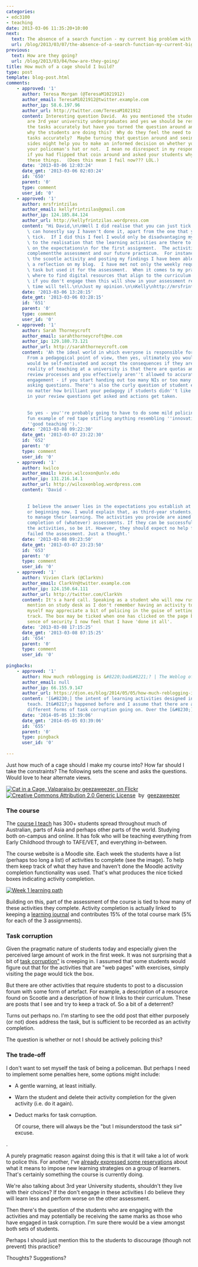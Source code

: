 ```yaml
---
categories:
- edc3100
- teaching
date: 2013-03-06 11:35:20+10:00
next:
  text: The absence of a search function - my current big problem with a Moodle installation
  url: /blog/2013/03/07/the-absence-of-a-search-function-my-current-big-problem-with-a-moodle-installation/
previous:
  text: How are they going?
  url: /blog/2013/03/04/how-are-they-going/
title: How much of a cage should I build?
type: post
template: blog-post.html
comments:
    - approved: '1'
      author: Teresa Morgan (@TeresaM1021912)
      author_email: TeresaM1021912@twitter.example.com
      author_ip: 58.6.197.96
      author_url: http://twitter.com/TeresaM1021912
      content: Interesting question David.  As you mentioned the students in your group
        are 3rd year university undergraduates and yes we should be responsible for completing
        the tasks accurately but have you turned the question around and asked yourself
        why the students are doing this?  Why do they feel the need to not complete these
        tasks accurately?  Maybe turning that question around and seeing it from both
        sides might help you to make an informed decision on whether you start wearing
        your policeman's hat or not.  I mean no disrespect in my response, just wondered
        if you had flipped that coin around and asked your students why they are doing
        these things.  (Does this mean I fail now??? LOL.)
      date: '2013-03-06 12:03:24'
      date_gmt: '2013-03-06 02:03:24'
      id: '650'
      parent: '0'
      type: comment
      user_id: '0'
    - approved: '1'
      author: mrsfrintzilas
      author_email: kellyfrintzilas@gmail.com
      author_ip: 124.185.84.124
      author_url: http://kellyfrintzilas.wordpress.com
      content: "Hi David,\n\nWell I did realise that you can just tick the boxes but can\
        \ can honestly say I haven't done it, apart from the one that you said we could\
        \ tick.  If I did this I feel I would only be disadvantaging myself.  I have come\
        \ to the realisation that the learning activities are there to help us get a grip\
        \ on the expectations\n for the first assignment.  The activities are there to\n\
        complementthe assessment and our future practicum.  For instance by completing\
        \ the scootle activity and posting my findings I have been able to use this as\
        \ a reflection on my blog.  I have met not only the weekly requirements for this\
        \ task but used it for the assessment.  When it comes to my practicum, I now know\
        \ where to find digital resources that align to the curriculum.\n\nI am thinking\
        \ if you don't engage then this will show in your assessment results, but only\
        \ time will tell.\n\nJust my opinion.\n\nKelly\nhttp://mrsfrintzilas.edublogs.org/"
      date: '2013-03-06 13:28:15'
      date_gmt: '2013-03-06 03:28:15'
      id: '651'
      parent: '0'
      type: comment
      user_id: '0'
    - approved: '1'
      author: Sarah Thorneycroft
      author_email: sarahthorneycroft@me.com
      author_ip: 129.180.73.121
      author_url: http://sarahthorneycroft.com
      content: 'Ah the ideal world in which everyone is responsible for their own choices.
        From a pedagogical point of view, then yes, ultimately you would hope students
        would be self-motivated and accept the consequences if they aren''t. However the
        reality of teaching at a university is that there are quotas and bell curves and
        review processes and you effectively aren''t allowed to accurately reflect student
        engagement - if you start handing out too many NIs or too many HDs people start
        asking questions. There''s also the curly question of student evaluations and
        no matter how brilliant your pedagogy if students didn''t like it and smack you
        in your review questions get asked and actions get taken.
    
    
        So yes - you''re probably going to have to do some mild policing. Just another
        fun example of red tape stifling anything resembling ''innovation'' (or frankly,
        ''good teaching'').'
      date: '2013-03-08 09:22:30'
      date_gmt: '2013-03-07 23:22:30'
      id: '652'
      parent: '0'
      type: comment
      user_id: '0'
    - approved: '1'
      author: kwilco
      author_email: kevin.wilcoxon@unlv.edu
      author_ip: 131.216.14.1
      author_url: http://wilcoxonblog.wordpress.com
      content: 'David -
    
    
        I believe the answer lies in the expectations you establish at the beginning -
        or beginning now. I would explain that, as third-year students, they are expected
        to manage their learning. The activities you provide are aimed toward successful
        completion of (whatever) assessments. If they can be successful without completing
        the activities, so be it. However, they should expect no help from you after they''ve
        failed the assessment. Just a thought.'
      date: '2013-03-08 09:23:50'
      date_gmt: '2013-03-07 23:23:50'
      id: '653'
      parent: '0'
      type: comment
      user_id: '0'
    - approved: '1'
      author: Vivien Clark (@ClarkVn)
      author_email: ClarkVn@twitter.example.com
      author_ip: 124.150.64.111
      author_url: http://twitter.com/ClarkVn
      content: It's a hard call. Speaking as a student who will now rush back to the Scootle
        mention on study desk as I don't remember having an activity to comment on, I
        myself may appreciate a bit of policing in the guise of setting me on the right
        track. The box may be ticked when one has clicked on the page but it is a false
        sence of security I now feel that I have 'done it all'.
      date: '2013-03-08 17:15:25'
      date_gmt: '2013-03-08 07:15:25'
      id: '654'
      parent: '0'
      type: comment
      user_id: '0'
    
pingbacks:
    - approved: '1'
      author: How much reblogging is &#8220;bad&#8221;? | The Weblog of (a) David Jones
      author_email: null
      author_ip: 66.155.9.147
      author_url: https://djon.es/blog/2014/05/05/how-much-reblogging-is-bad/
      content: '[&#8230;] the intent of learning activities designed into the course I
        teach. It&#8217;s happened before and I assume that there are a whole range of
        different forms of task corruption going on. Over the [&#8230;]'
      date: '2014-05-05 13:39:06'
      date_gmt: '2014-05-05 03:39:06'
      id: '655'
      parent: '0'
      type: pingback
      user_id: '0'
    
---
```

Just how much of a cage should I make my course into? How far should I take the constraints? The following sets the scene and asks the questions. Would love to hear alternate views.

[![Cat in a Cage, Valparaiso by geezaweezer, on Flickr](http://farm8.static.flickr.com/7063/6987656904_64ab8b7934_m.jpg "Cat in a Cage, Valparaiso by geezaweezer, on Flickr")](http://www.flickr.com/photos/geezaweezer/6987656904/)  
[![Creative Commons Attribution 2.0 Generic License](http://i.creativecommons.org/l/by/2.0/80x15.png "Creative Commons Attribution 2.0 Generic License")](http://creativecommons.org/licenses/by/2.0/)  by  [](http://www.flickr.com/people/geezaweezer/)[geezaweezer](http://www.flickr.com/people/geezaweezer/) [](http://www.imagecodr.org/)

### The course

The [course I teach](http://www.usq.edu.au/course/synopses/2013/EDC3100.html) has 300+ students spread throughout much of Australian, parts of Asia and perhaps other parts of the world. Studying both on-campus and online. It has folk who will be teaching everything from Early Childhood through to TAFE/VET, and everything in-between.

The course website is a Moodle site. Each week the students have a list (perhaps too long a list) of activities to complete (see the image). To help them keep track of what they have and haven't done the Moodle activity completion functionality was used. That's what produces the nice ticked boxes indicating activity completion.

[![Week 1 learning path](images/8531981481_1f0719ef8b_n.jpg)](http://www.flickr.com/photos/david_jones/8531981481/ "Week 1 learning path by David T Jones, on Flickr")

Building on this, part of the assessment of the course is tied to how many of these activities they complete. Activity completion is actually linked to keeping a [learning journal](/blog/2013/02/25/the-assessment-of-learning-journals-ideas-for-bim/) and contributes 15% of the total course mark (5% for each of the 3 assignments).

### Task corruption

Given the pragmatic nature of students today and especially given the perceived large amount of work in the first week. It was not surprising that a bit of [task corruption"](/blog/2009/03/04/task-corruption-in-teaching-university-negative-impact-of-place/) is creeping in. I assumed that some students would figure out that for the activities that are "web pages" with exercises, simply visiting the page would tick the box.

But there are other activities that require students to post to a discussion forum with some form of artefact. For example, a description of a resource found on Scootle and a description of how it links to their curriculum. These are posts that I see and try to keep a track of. So a bit of a deterrent?

Turns out perhaps no. I'm starting to see the odd post that either purposely (or not) does address the task, but is sufficient to be recorded as an activity completion.

The question is whether or not I should be actively policing this?

### The trade-off

I don't want to set myself the task of being a policeman. But perhaps I need to implement some penalties here, some options might include:

- A gentle warning, at least initially.
- Warn the student and delete their activity completion for the given activity (i.e. do it again).
- Deduct marks for task corruption.
    
    Of course, there will always be the "but I misunderstood the task sir" excuse.
    

.

A purely pragmatic reason against doing this is that it will take a lot of work to police this. For another, I've [already expressed some reservations](/blog/2013/02/08/the-missing-perspectives-on-moocs/) about what it means to impose new learning strategies on a group of learners. That's certainly something the course is currently doing.

We're also talking about 3rd year University students, shouldn't they live with their choices? If the don't engage in these activities I do believe they will learn less and perform worse on the other assessment.

Then there's the question of the students who are engaging with the activities and may potentially be receiving the same marks as those who have engaged in task corruption. I'm sure there would be a view amongst both sets of students.

Perhaps I should just mention this to the students to discourage (though not prevent) this practice?

Thoughts? Suggestions?